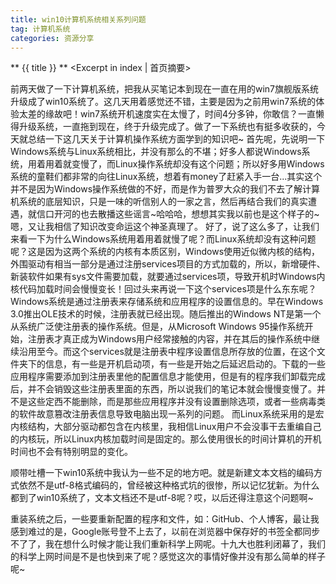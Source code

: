 ```yaml
---
title: win10计算机系统相关系列问题
tag: 计算机系统
categories: 资源分享
---
```


** {{ title }} ** <Excerpt in index | 首页摘要>

前两天做了一下计算机系统，把我从买笔记本到现在一直在用的win7旗舰版系统升级成了win10系统了。这几天用着感觉还不错，主要是因为之前用win7系统的体验太差的缘故吧！win7系统开机速度实在太慢了，时间4分多钟，你敢信？一直懒得升级系统，一直拖到现在，终于升级完成了。做了一下系统也有挺多收获的，今天就总结一下这几天关于计算机操作系统方面学到的知识吧~
首先呢，先说明一下Windows系统与Linux系统相比，并没有那么的不堪；好多人都说Windows系统，用着用着就变慢了，而Linux操作系统却没有这个问题；所以好多用Windows系统的童鞋们都非常的向往Linux系统，想着有money了赶紧入手一台...其实这个并不是因为Windows操作系统做的不好，而是作为普罗大众的我们不去了解计算机系统的底层知识，只是一味的听信别人的一家之言，然后再结合我们的真实遭遇，就信口开河的也去散播这些谣言~哈哈哈，想想其实我以前也是这个样子的~嗯，又让我相信了知识改变命运这个神圣真理了。
好了，说了这么多了，让我们来看一下为什么Windows系统用着用着就慢了呢？而Linux系统却没有这种问题呢？这是因为这两个系统的内核有本质区别，Windows使用近似微内核的结构，外围驱动有相当一部分是通过注册services项目的方式加载的，所以，新增硬件、新装软件如果有sys文件需要加载，就要通过services项，导致开机时Windows内核代码加载时间会慢慢变长！回过头来再说一下这个services项是什么东东呢？Windows系统是通过注册表来存储系统和应用程序的设置信息的。早在Windows 3.0推出OLE技术的时候，注册表就已经出现。随后推出的Windows NT是第一个从系统广泛使注册表的操作系统。但是，从Microsoft Windows 95操作系统开始，注册表才真正成为Windows用户经常接触的内容，并在其后的操作系统中继续沿用至今。而这个services就是注册表中程序设置信息所存放的位置，在这个文件夹下的信息，有一些是开机启动项，有一些是开始之后延迟启动的。下载的一些应用程序需要添加到注册表里他的配置信息才能使用，但是有的程序我们卸载完成后，并不会销毁这些注册表里面的东西，所以说我们的笔记本就会慢慢变慢了。并不是这些定西不能删除，而是那些应用程序并没有设置删除选项，或者一些病毒类的软件故意篡改注册表信息导致电脑出现一系列的问题。
而Linux系统采用的是宏内核结构，大部分驱动都包含在内核里，我相信Linux用户不会没事干去重编自己的内核玩，所以Linux内核加载时间是固定的。那么使用很长的时间计算机的开机时间也不会有特别明显的变化。

顺带吐槽一下win10系统中我认为一些不足的地方吧。就是新建文本文档的编码方式依然不是utf-8格式编码的，曾经被这种格式坑的很惨，所以记忆犹新。为什么都到了win10系统了，文本文档还不是utf-8呢？哎，以后还得注意这个问题啊~

重装系统之后，一些要重新配置的程序和文件，如：GitHub、个人博客，最让我感到难过的是，Google账号登不上去了，以前在浏览器中保存好的书签全都同步不了了，我在想什么时候才能让我们重新科学上网呢。十九大也胜利闭幕了，我们的科学上网时间是不是也快到来了呢？感觉这次的事情好像并没有那么简单的样子呢~